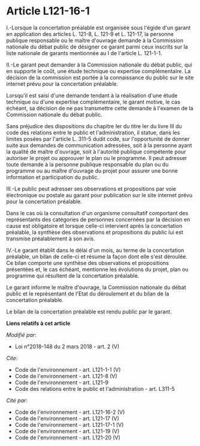 # Article L121-16-1

I.-Lorsque la concertation préalable est organisée sous l'égide d'un garant en application des articles L. 121-8, L. 121-9 et
L. 121-17, la personne publique responsable ou le maître d'ouvrage demande à la Commission nationale du débat public de
désigner ce garant parmi ceux inscrits sur la liste nationale de garants mentionnée au I de l'article L. 121-1-1. 

II.-Le garant peut demander à la Commission nationale du débat public, qui en supporte le coût, une étude technique ou
expertise complémentaire. La décision de la commission est portée à la connaissance du public sur le site internet prévu pour
la concertation préalable. 

Lorsqu'il est saisi d'une demande tendant à la réalisation d'une étude technique ou d'une expertise complémentaire, le garant
motive, le cas échéant, sa décision de ne pas transmettre cette demande à l'examen de la Commission nationale du débat
public. 

Sans préjudice des dispositions du chapitre Ier du titre Ier du livre III du code des relations entre le public et
l'administration, il statue, dans les limites posées par l'article L. 311-5 dudit code, sur l'opportunité de donner suite aux
demandes de communication adressées, soit à la personne ayant la qualité de maître d'ouvrage, soit à l'autorité publique
compétente pour autoriser le projet ou approuver le plan ou le programme. Il peut adresser toute demande à la personne
publique responsable du plan ou du programme ou au maître d'ouvrage du projet pour assurer une bonne information et
participation du public. 

III.-Le public peut adresser ses observations et propositions par voie électronique ou postale au garant pour publication sur
le site internet prévu pour la concertation préalable. 

Dans le cas où la consultation d'un organisme consultatif comportant des représentants des catégories de personnes concernées
par la décision en cause est obligatoire et lorsque celle-ci intervient après la concertation préalable, la synthèse des
observations et propositions du public lui est transmise préalablement à son avis. 

IV.-Le garant établit dans le délai d'un mois, au terme de la concertation préalable, un bilan de celle-ci et résume la façon
dont elle s'est déroulée. Ce bilan comporte une synthèse des observations et propositions présentées et, le cas échéant,
mentionne les évolutions du projet, plan ou programme qui résultent de la concertation préalable. 

Le garant informe le maître d'ouvrage, la Commission nationale du débat public et le représentant de l'Etat du déroulement et
du bilan de la concertation préalable. 

Le bilan de la concertation préalable est rendu public par le garant.

**Liens relatifs à cet article**

_Modifié par_:

  - Loi n°2018-148 du 2 mars 2018 - art. 2 (V)

_Cite_:

  - Code de l'environnement - art. L121-1-1 (V)
  - Code de l'environnement - art. L121-8 (V)
  - Code de l'environnement - art. L121-9
  - Code des relations entre le public et l'administration - art. L311-5

_Cité par_:

  - Code de l'environnement - art. L121-16-2 (V)
  - Code de l'environnement - art. L121-17 (V)
  - Code de l'environnement - art. L121-17-1 (V)
  - Code de l'environnement - art. L121-19 (V)
  - Code de l'environnement - art. L121-20 (V)
